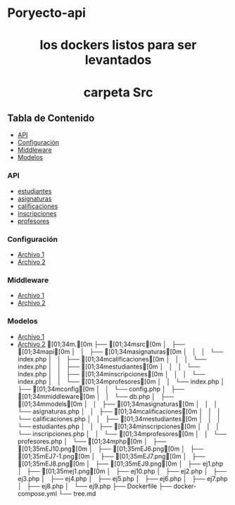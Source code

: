 # Poryecto-api
<h1 align="center"> los dockers listos para ser levantados </h1>


<h1 align="center"> carpeta Src</h1>

## Tabla de Contenido
- [API](#api)
- [Configuración](#config)
- [Middleware](#/middleware)
- [Modelos](#models)

### API
- [estudiantes](src/api/estudiantes/index.php)
- [asignaturas](src/api/asignaturas/index.php)
- [calificaciones](src/api/calificaciones/index.php)
- [inscripciones](src/api/inscripciones/index.php)
- [profesores](src/api/profesores/index.php)

### Configuración
- [Archivo 1](config/archivo1.md)
- [Archivo 2](config/archivo2.md)

### Middleware
- [Archivo 1](middleware/archivo1.md)
- [Archivo 2](middleware/archivo2.md)

### Modelos
- [Archivo 1](models/archivo1.md)
- [Archivo 2](models/archivo2.md)
[01;34m.[0m
├── [01;34msrc[0m
│   ├── [01;34mapi[0m
│   │   ├── [01;34masignaturas[0m
│   │   │   └── index.php
│   │   ├── [01;34mcalificaciones[0m
│   │   │   └── index.php
│   │   ├── [01;34mestudiantes[0m
│   │   │   └── index.php
│   │   ├── [01;34minscripciones[0m
│   │   │   └── index.php
│   │   └── [01;34mprofesores[0m
│   │       └── index.php
│   ├── [01;34mconfig[0m
│   │   └── config.php
│   ├── [01;34mmiddleware[0m
│   │   └── db.php
│   ├── [01;34mmodels[0m
│   │   ├── [01;34masignaturas[0m
│   │   │   └── asignaturas.php
│   │   ├── [01;34mcalificaciones[0m
│   │   │   └── calificaciones.php
│   │   ├── [01;34mestudiantes[0m
│   │   │   └── estudiantes.php
│   │   ├── [01;34minscripciones[0m
│   │   │   └── inscripciones.php
│   │   └── [01;34mprofesores[0m
│   │       └── profesores.php
│   └── [01;34mphp[0m
│       ├── [01;35mEJ10.png[0m
│       ├── [01;35mEJ6.png[0m
│       ├── [01;35mEJ7-1.png[0m
│       ├── [01;35mEJ7.png[0m
│       ├── [01;35mEJ8.png[0m
│       ├── [01;35mEJ9.png[0m
│       ├── ej1.php
│       ├── [01;35mej1.png[0m
│       ├── ej10.php
│       ├── ej2.php
│       ├── ej3.php
│       ├── ej4.php
│       ├── ej5.php
│       ├── ej6.php
│       ├── ej7.php
│       ├── ej8.php
│       └── ej9.php
├── Dockerfile
├── docker-compose.yml
└── tree.md



